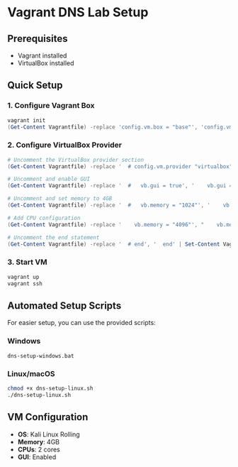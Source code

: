 ﻿# Vagrant DNS Lab Setup

## Prerequisites
- Vagrant installed
- VirtualBox installed

## Quick Setup

### 1. Configure Vagrant Box
```powershell
vagrant init
(Get-Content Vagrantfile) -replace 'config.vm.box = "base"', 'config.vm.box = "kalilinux/rolling"' | Set-Content Vagrantfile
```

### 2. Configure VirtualBox Provider
```powershell
# Uncomment the VirtualBox provider section
(Get-Content Vagrantfile) -replace '  # config.vm.provider "virtualbox" do \|vb\|', '  config.vm.provider "virtualbox" do |vb|' | Set-Content Vagrantfile

# Uncomment and enable GUI
(Get-Content Vagrantfile) -replace '  #   vb.gui = true', '    vb.gui = true' | Set-Content Vagrantfile

# Uncomment and set memory to 4GB
(Get-Content Vagrantfile) -replace '  #   vb.memory = "1024"', '    vb.memory = "4096"' | Set-Content Vagrantfile

# Add CPU configuration
(Get-Content Vagrantfile) -replace '    vb.memory = "4096"', "    vb.memory = `"4096`"`r`n    vb.cpus = 2" | Set-Content Vagrantfile

# Uncomment the end statement
(Get-Content Vagrantfile) -replace '  # end', '  end' | Set-Content Vagrantfile
```

### 3. Start VM
```powershell
vagrant up
vagrant ssh
```

## Automated Setup Scripts

For easier setup, you can use the provided scripts:

### Windows
```batch
dns-setup-windows.bat
```

### Linux/macOS
```bash
chmod +x dns-setup-linux.sh
./dns-setup-linux.sh
```

## VM Configuration
- **OS**: Kali Linux Rolling
- **Memory**: 4GB
- **CPUs**: 2 cores  
- **GUI**: Enabled
